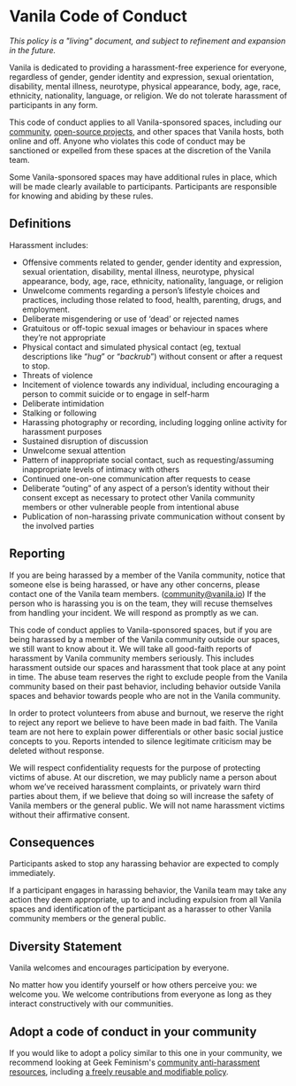 # Vanila Code of Conduct

*This policy is a "living" document, and subject to refinement and expansion in the future.*

Vanila is dedicated to providing a harassment-free experience for everyone, regardless of gender, gender identity and expression, sexual orientation, disability, mental illness, neurotype, physical appearance, body, age, race, ethnicity, nationality, language, or religion. We do not tolerate harassment of participants in any form.

This code of conduct applies to all Vanila-sponsored spaces, including our [community](https://community..vanila.io), [open-source projects](https://github.com/vanila-io/spectrum), and other spaces that Vanila hosts, both online and off. Anyone who violates this code of conduct may be sanctioned or expelled from these spaces at the discretion of the Vanila team.

Some Vanila-sponsored spaces may have additional rules in place, which will be made clearly available to participants. Participants are responsible for knowing and abiding by these rules.


## Definitions

Harassment includes:

* Offensive comments related to gender, gender identity and expression, sexual orientation, disability, mental illness, neurotype, physical appearance, body, age, race, ethnicity, nationality, language, or religion
* Unwelcome comments regarding a person’s lifestyle choices and practices, including those related to food, health, parenting, drugs, and employment.
* Deliberate misgendering or use of ‘dead’ or rejected names
* Gratuitous or off-topic sexual images or behaviour  in spaces where they’re not appropriate
* Physical contact and simulated physical contact (eg, textual descriptions like “*hug*” or “*backrub*”) without consent or after a request to stop.
* Threats of violence
* Incitement of violence towards any individual, including encouraging a person to commit suicide or to engage in self-harm
* Deliberate intimidation
* Stalking or following
* Harassing photography or recording, including logging online activity for harassment purposes
* Sustained disruption of discussion
* Unwelcome sexual attention
* Pattern of inappropriate social contact, such as requesting/assuming inappropriate levels of intimacy with others
* Continued one-on-one communication after requests to cease
* Deliberate “outing” of any aspect of a person’s identity without their consent except as necessary to protect other Vanila community members or other vulnerable people from intentional abuse
* Publication of non-harassing private communication without consent by the involved parties


## Reporting

If you are being harassed by a member of the Vanila community, notice that someone else is being harassed, or have any other concerns, please contact one of the Vanila team members. (community@vanila.io) If the person who is harassing you is on the team, they will recuse themselves from handling your incident. We will respond as promptly as we can.

This code of conduct applies to Vanila-sponsored spaces, but if you are being harassed by a member of the Vanila community outside our spaces, we still want to know about it. We will take all good-faith reports of harassment by Vanila community members seriously. This includes harassment outside our spaces and harassment that took place at any point in time. The abuse team reserves the right to exclude people from the Vanila community based on their past behavior, including behavior outside Vanila spaces and behavior towards people who are not in the Vanila community.

In order to protect volunteers from abuse and burnout, we reserve the right to reject any report we believe to have been made in bad faith. The Vanila team are not here to explain power differentials or other basic social justice concepts to you. Reports intended to silence legitimate criticism may be deleted without response.

We will respect confidentiality requests for the purpose of protecting victims of abuse. At our discretion, we may publicly name a person about whom we’ve received harassment complaints, or privately warn third parties about them, if we believe that doing so will increase the safety of Vanila members or the general public. We will not name harassment victims without their affirmative consent.


## Consequences

Participants asked to stop any harassing behavior are expected to comply immediately.

If a participant engages in harassing behavior, the Vanila team may take any action they deem appropriate, up to and including expulsion from all Vanila spaces and identification of the participant as a harasser to other Vanila community members or the general public.

## Diversity Statement

Vanila welcomes and encourages participation by everyone.

No matter how you identify yourself or how others perceive you: we welcome you. We welcome contributions from everyone as long as they interact constructively with our communities.

## Adopt a code of conduct in your community

If you would like to adopt a policy similar to this one in your community, we recommend looking at Geek Feminism's [community anti-harassment resources](http://geekfeminism.wikia.com/wiki/Community_anti-harassment), including [a freely reusable and modifiable policy](http://geekfeminism.wikia.com/wiki/Community_anti-harassment/Policy).
